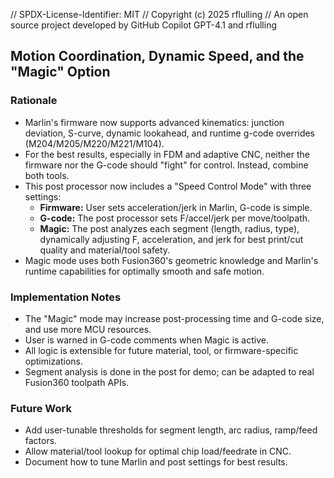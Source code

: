 // SPDX-License-Identifier: MIT
// Copyright (c) 2025 rflulling
// An open source project developed by GitHub Copilot GPT-4.1 and rflulling

## Motion Coordination, Dynamic Speed, and the "Magic" Option

### Rationale

- Marlin's firmware now supports advanced kinematics: junction deviation, S-curve, dynamic lookahead, and runtime g-code overrides (M204/M205/M220/M221/M104).
- For the best results, especially in FDM and adaptive CNC, neither the firmware nor the G-code should "fight" for control. Instead, combine both tools.
- This post processor now includes a "Speed Control Mode" with three settings:
    - **Firmware:** User sets acceleration/jerk in Marlin, G-code is simple.
    - **G-code:** The post processor sets F/accel/jerk per move/toolpath.
    - **Magic:** The post analyzes each segment (length, radius, type), dynamically adjusting F, acceleration, and jerk for best print/cut quality and material/tool safety.
- Magic mode uses both Fusion360's geometric knowledge and Marlin's runtime capabilities for optimally smooth and safe motion.

### Implementation Notes

- The "Magic" mode may increase post-processing time and G-code size, and use more MCU resources.
- User is warned in G-code comments when Magic is active.
- All logic is extensible for future material, tool, or firmware-specific optimizations.
- Segment analysis is done in the post for demo; can be adapted to real Fusion360 toolpath APIs.

### Future Work

- Add user-tunable thresholds for segment length, arc radius, ramp/feed factors.
- Allow material/tool lookup for optimal chip load/feedrate in CNC.
- Document how to tune Marlin and post settings for best results.
